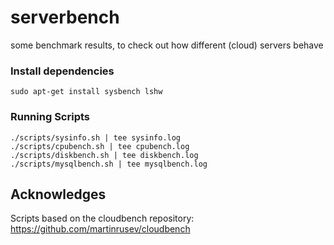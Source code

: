 # serverbench

some benchmark results, to check out how different (cloud) servers behave


### Install dependencies

```
sudo apt-get install sysbench lshw
```


### Running Scripts

```
./scripts/sysinfo.sh | tee sysinfo.log
./scripts/cpubench.sh | tee cpubench.log
./scripts/diskbench.sh | tee diskbench.log
./scripts/mysqlbench.sh | tee mysqlbench.log
```


## Acknowledges

Scripts based on the cloudbench repository: https://github.com/martinrusev/cloudbench
